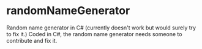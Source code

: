 # randomNameGenerator
Random name generator in C# (currently doesn't work but would surely try to fix it.)
Coded in C#, the random name generator needs someone to contribute and fix it.
